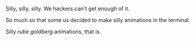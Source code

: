 Silly, silly, silly. We hackers can't get enough of it.

So much so that some us decided to make silly animations in the terminal.

Silly *rube goldberg* animations, that is.
